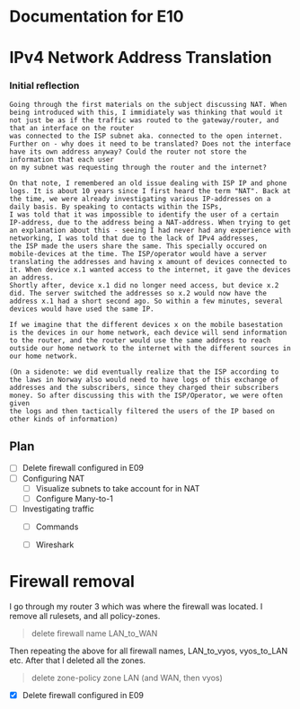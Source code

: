 # Documentation for E10

# IPv4 Network Address Translation

### Initial reflection
```
Going through the first materials on the subject discussing NAT. When being introduced with this, I immidiately was thinking that would it not just be as if the traffic was routed to the gateway/router, and that an interface on the router
was connected to the ISP subnet aka. connected to the open internet. Further on - why does it need to be translated? Does not the interface have its own address anyway? Could the router not store the information that each user
on my subnet was requesting through the router and the internet? 

On that note, I remembered an old issue dealing with ISP IP and phone logs. It is about 10 years since I first heard the term "NAT". Back at the time, we were already investigating various IP-addresses on a daily basis. By speaking to contacts within the ISPs, 
I was told that it was impossible to identify the user of a certain IP-address, due to the address being a NAT-address. When trying to get an explanation about this - seeing I had never had any experience with networking, I was told that due to the lack of IPv4 addresses, 
the ISP made the users share the same. This specially occured on mobile-devices at the time. The ISP/operator would have a server translating the addresses and having x amount of devices connected to it. When device x.1 wanted access to the internet, it gave the devices an address. 
Shortly after, device x.1 did no longer need access, but device x.2 did. The server switched the addresses so x.2 would now have the address x.1 had a short second ago. So within a few minutes, several devices would have used the same IP. 

If we imagine that the different devices x on the mobile basestation is the devices in our home network, each device will send information to the router, and the router would use the same address to reach outside our home network to the internet with the different sources in our home network. 

(On a sidenote: we did eventually realize that the ISP according to the laws in Norway also would need to have logs of this exchange of addresses and the subscribers, since they charged their subscribers money. So after discussing this with the ISP/Operator, we were often given
the logs and then tactically filtered the users of the IP based on other kinds of information)
```

## Plan

- [ ] Delete firewall configured in E09
- [ ] Configuring NAT
	- [ ] Visualize subnets to take account for in NAT
	- [ ] Configure Many-to-1
- [ ] Investigating traffic
	- [ ] Commands
	- [ ] Wireshark


# Firewall removal

I go through my router 3 which was where the firewall was located. I remove all rulesets, and all policy-zones.

> delete firewall name LAN_to_WAN

Then repeating the above for all firewall names, LAN_to_vyos, vyos_to_LAN etc. After that I deleted all the zones.

> delete zone-policy zone LAN   (and WAN, then vyos)

- [x] Delete firewall configured in E09
